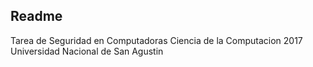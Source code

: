 ## Readme

Tarea de Seguridad en Computadoras Ciencia de la Computacion 2017
Universidad Nacional de San Agustin
